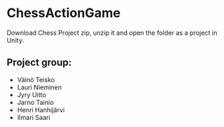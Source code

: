 # ChessActionGame
Download Chess Project zip, unzip it and open the folder as a project in Unity.

## Project group:
- Väinö Teisko
- Lauri Nieminen
- Jyry Uitto
- Jarno Tainio
- Henri Hanhijärvi
- Ilmari Saari
